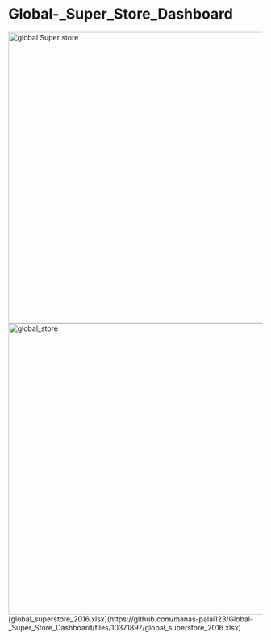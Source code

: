 # Global-_Super_Store_Dashboard

<img width="577" alt="global Super store" src="https://user-images.githubusercontent.com/52438825/211275984-e5f27632-80a5-4f59-af6e-8b1623bb738f.PNG">
<img width="578" alt="global_store" src="https://user-images.githubusercontent.com/52438825/211276039-b343640d-4e91-48d3-b58b-5cc3bcab882c.PNG">
[global_superstore_2016.xlsx](https://github.com/manas-palai123/Global-_Super_Store_Dashboard/files/10371897/global_superstore_2016.xlsx)
